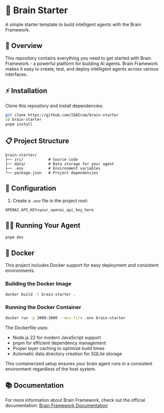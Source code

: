 # 🧠 Brain Starter

A simple starter template to build intelligent agents with the Brain Framework.

## 🚀 Overview

This repository contains everything you need to get started with Brain Framework - a powerful platform for building AI agents. Brain Framework makes it easy to create, test, and deploy intelligent agents across various interfaces.

## ⚡ Installation

Clone this repository and install dependencies:

```bash
git clone https://github.com/IQAIcom/brain-starter
cd brain-starter
pnpm install
```

## 📋 Project Structure

```
brain-starter/
├── src/           # Source code
├── data/          # Data storage for your agent
├── .env           # Environment variables
└── package.json   # Project dependencies
```

## 🔧 Configuration

1. Create a `.env` file in the project root:

```
OPENAI_API_KEY=your_openai_api_key_here
```


## 🏃‍♂️ Running Your Agent

```bash
pnpm dev
```

## 🐳 Docker

This project includes Docker support for easy deployment and consistent environments.

### Building the Docker Image

```bash
docker build -t brain-starter .
```

### Running the Docker Container

```bash
docker run -p 3000:3000 --env-file .env brain-starter
```

The Dockerfile uses:
- Node.js 22 for modern JavaScript support
- pnpm for efficient dependency management
- Proper layer caching to optimize build times
- Automatic data directory creation for SQLite storage

This containerized setup ensures your brain agent runs in a consistent environment regardless of the host system.


## 📚 Documentation

For more information about Brain Framework, check out the official documentation:
[Brain Framework Documentation](https://brain.iqai.com)
